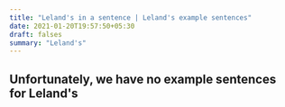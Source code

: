 ```yaml
---
title: "Leland's in a sentence | Leland's example sentences"
date: 2021-01-20T19:57:50+05:30
draft: falses
summary: "Leland's"
---
```

## Unfortunately, we have no example sentences for Leland's                 
